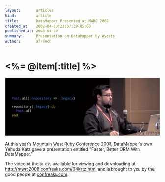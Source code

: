 ```yaml
---
layout:       articles
kind:         article
title:        DataMapper Presented at MWRC 2008
created_at:   2008-04-10T23:07:39-05:00
published_at: 2008-04-10
summary:      Presentation on DataMapper by Wycats
author:       afrench
---
```


<%= @item[:title] %>
================

<a href="http://mwrc2008.confreaks.com/04katz.html" style="border:10px; color:#FFF; text-decoration:none;">
<img src="/images/wykatz_at_mwrc2008.png" title="Yehuda Katz' presentation entitled 'Faster, Better ORM With DataMapper"/></a>

At this year's [Mountain West Ruby Conference 2008](http://mtnwestrubyconf.org/),
DataMapper's own Yehuda Katz gave a presentation entitled "Faster, Better ORM
With DataMapper."

The video of the talk is available for viewing and downloading at
<http://mwrc2008.confreaks.com/04katz.html> and is brought to you by the
good people at [confreaks.com](http://confreaks.com/).
